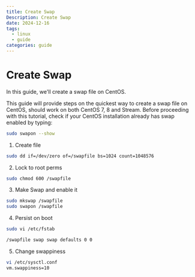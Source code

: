 ```yaml
---
title: Create Swap
Description: Create Swap
date: 2024-12-16
tags: 
  - linux
  - guide
categories: guide
---
```


# Create Swap

In this guide, we'll create a swap file on CentOS.

This guide will provide steps on the quickest way to create a swap file on CentOS, should work on both CentOS 7, 8 and Stream. Before proceeding with this tutorial, check if your CentOS installation already has swap enabled by typing:

```bash
sudo swapon --show
```

1. Create file
```bash
sudo dd if=/dev/zero of=/swapfile bs=1024 count=1048576
```

2. Lock to root perms
```bash
sudo chmod 600 /swapfile
```

3. Make Swap and enable it
```bash
sudo mkswap /swapfile
sudo swapon /swapfile
```

4. Persist on boot
```bash
sudo vi /etc/fstab

/swapfile swap swap defaults 0 0
```

5. Change swappiness
```bash
vi /etc/sysctl.conf 
vm.swappiness=10
```
